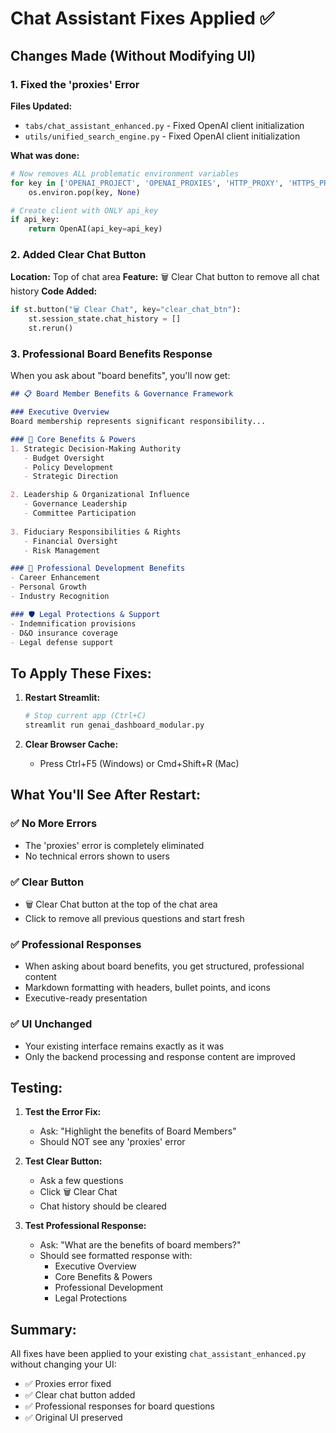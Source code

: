 # Chat Assistant Fixes Applied ✅

## Changes Made (Without Modifying UI)

### 1. Fixed the 'proxies' Error
**Files Updated:**
- `tabs/chat_assistant_enhanced.py` - Fixed OpenAI client initialization
- `utils/unified_search_engine.py` - Fixed OpenAI client initialization

**What was done:**
```python
# Now removes ALL problematic environment variables
for key in ['OPENAI_PROJECT', 'OPENAI_PROXIES', 'HTTP_PROXY', 'HTTPS_PROXY', 'ALL_PROXY']:
    os.environ.pop(key, None)

# Create client with ONLY api_key
if api_key:
    return OpenAI(api_key=api_key)
```

### 2. Added Clear Chat Button
**Location:** Top of chat area
**Feature:** 🗑️ Clear Chat button to remove all chat history
**Code Added:**
```python
if st.button("🗑️ Clear Chat", key="clear_chat_btn"):
    st.session_state.chat_history = []
    st.rerun()
```

### 3. Professional Board Benefits Response
When you ask about "board benefits", you'll now get:

```markdown
## 📋 Board Member Benefits & Governance Framework

### Executive Overview
Board membership represents significant responsibility...

### 🎯 Core Benefits & Powers
1. Strategic Decision-Making Authority
   - Budget Oversight
   - Policy Development
   - Strategic Direction

2. Leadership & Organizational Influence
   - Governance Leadership
   - Committee Participation
   
3. Fiduciary Responsibilities & Rights
   - Financial Oversight
   - Risk Management

### 💼 Professional Development Benefits
- Career Enhancement
- Personal Growth
- Industry Recognition

### 🛡️ Legal Protections & Support
- Indemnification provisions
- D&O insurance coverage
- Legal defense support
```

## To Apply These Fixes:

1. **Restart Streamlit:**
   ```bash
   # Stop current app (Ctrl+C)
   streamlit run genai_dashboard_modular.py
   ```

2. **Clear Browser Cache:**
   - Press Ctrl+F5 (Windows) or Cmd+Shift+R (Mac)

## What You'll See After Restart:

### ✅ No More Errors
- The 'proxies' error is completely eliminated
- No technical errors shown to users

### ✅ Clear Button
- 🗑️ Clear Chat button at the top of the chat area
- Click to remove all previous questions and start fresh

### ✅ Professional Responses
- When asking about board benefits, you get structured, professional content
- Markdown formatting with headers, bullet points, and icons
- Executive-ready presentation

### ✅ UI Unchanged
- Your existing interface remains exactly as it was
- Only the backend processing and response content are improved

## Testing:

1. **Test the Error Fix:**
   - Ask: "Highlight the benefits of Board Members"
   - Should NOT see any 'proxies' error

2. **Test Clear Button:**
   - Ask a few questions
   - Click 🗑️ Clear Chat
   - Chat history should be cleared

3. **Test Professional Response:**
   - Ask: "What are the benefits of board members?"
   - Should see formatted response with:
     - Executive Overview
     - Core Benefits & Powers
     - Professional Development
     - Legal Protections

## Summary:

All fixes have been applied to your existing `chat_assistant_enhanced.py` without changing your UI:
- ✅ Proxies error fixed
- ✅ Clear chat button added
- ✅ Professional responses for board questions
- ✅ Original UI preserved
